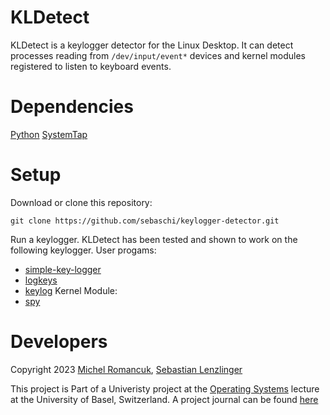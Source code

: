 # KLDetect
KLDetect is a keylogger detector for the Linux Desktop.
It can detect processes reading from ```/dev/input/event*``` devices and kernel modules registered to listen to keyboard events.

# Dependencies
[Python](https://www.python.org/downloads/)
[SystemTap](https://sourceware.org/systemtap/wiki)

# Setup
Download or clone this repository:
```
git clone https://github.com/sebaschi/keylogger-detector.git
```

Run a keylogger. KLDetect has been tested and shown to work on the following keylogger.
User progams:
* [simple-key-logger](https://github.com/gsingh93/simple-key-logger/tree/master)
* [logkeys](https://github.com/kernc/logkeys)
* [keylog](https://github.com/SCOTPAUL/keylog)
Kernel Module:
* [spy](https://github.com/jarun/spy)

# Developers
Copyright 2023 [Michel Romancuk](https://github.com/SoulKindred), [Sebastian Lenzlinger](https://github.com/sebaschi)





This project is Part of a Univeristy project at the [Operating Systems](https://dmi.unibas.ch/de/studium/computer-science-informatik/lehrangebot-fs23/vorlesung-operating-systems-1/) lecture at the University of Basel, Switzerland.
 A project journal can be found [here](https://github.com/sebaschi/keylogger-detector/blob/main/doc/dev_journal.md)
